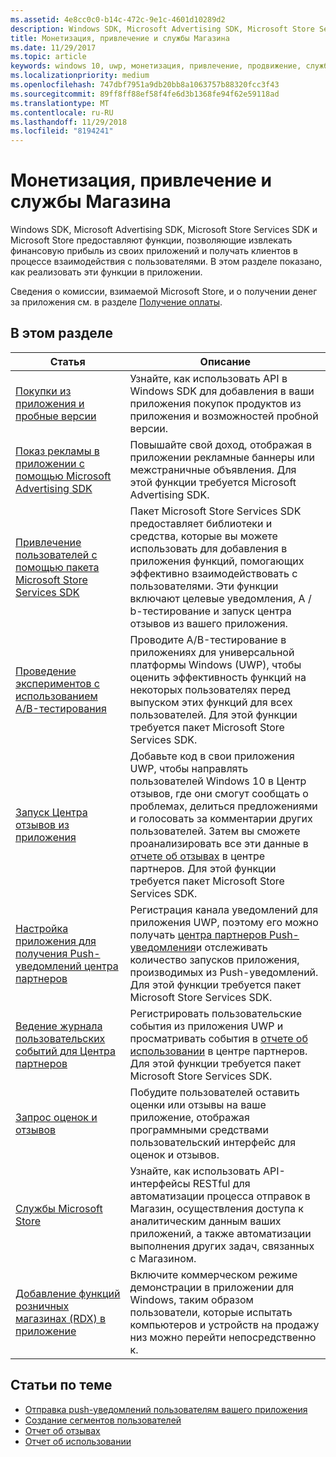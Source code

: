 ```yaml
---
ms.assetid: 4e8cc0c0-b14c-472c-9e1c-4601d10289d2
description: Windows SDK, Microsoft Advertising SDK, Microsoft Store Services SDK и Microsoft Store предоставляют множество функций, позволяющих извлекать финансовую прибыль из своих приложений и получать клиентов в процессе взаимодействия с пользователями.
title: Монетизация, привлечение и службы Магазина
ms.date: 11/29/2017
ms.topic: article
keywords: windows 10, uwp, монетизация, привлечение, продвижение, службы Магазина
ms.localizationpriority: medium
ms.openlocfilehash: 747dbf7951a9db20bb8a1063757b88320fcc3f43
ms.sourcegitcommit: 89ff8ff88ef58f4fe6d3b1368fe94f62e59118ad
ms.translationtype: MT
ms.contentlocale: ru-RU
ms.lasthandoff: 11/29/2018
ms.locfileid: "8194241"
---
```

# <a name="monetization-engagement-and-store-services"></a>Монетизация, привлечение и службы Магазина

Windows SDK, Microsoft Advertising SDK, Microsoft Store Services SDK и Microsoft Store предоставляют функции, позволяющие извлекать финансовую прибыль из своих приложений и получать клиентов в процессе взаимодействия с пользователями. В этом разделе показано, как реализовать эти функции в приложении.

Сведения о комиссии, взимаемой Microsoft Store, и о получении денег за приложения см. в разделе [Получение оплаты](../publish/getting-paid-apps.md).

## <a name="in-this-section"></a>В этом разделе

| Статья                | Описание                 |
|--------------------|-----------------------------|
| [Покупки из приложения и пробные версии](in-app-purchases-and-trials.md)      | Узнайте, как использовать API в Windows SDK для добавления в ваши приложения покупок продуктов из приложения и возможностей пробной версии.  |
| [Показ рекламы в приложении с помощью Microsoft Advertising SDK](display-ads-in-your-app.md)      |   Повышайте свой доход, отображая в приложении рекламные баннеры или межстраничные объявления. Для этой функции требуется Microsoft Advertising SDK. |
| [Привлечение пользователей с помощью пакета Microsoft Store Services SDK](microsoft-store-services-sdk.md)      | Пакет Microsoft Store Services SDK предоставляет библиотеки и средства, которые вы можете использовать для добавления в приложения функций, помогающих эффективно взаимодействовать с пользователями. Эти функции включают целевые уведомления, A / b-тестирование и запуск центра отзывов из вашего приложения. |
| [Проведение экспериментов с использованием A/B-тестирования](run-app-experiments-with-a-b-testing.md)      |   Проводите A/B-тестирование в приложениях для универсальной платформы Windows (UWP), чтобы оценить эффективность функций на некоторых пользователях перед выпуском этих функций для всех пользователей. Для этой функции требуется пакет Microsoft Store Services SDK.  |
| [Запуск Центра отзывов из приложения](launch-feedback-hub-from-your-app.md)      |   Добавьте код в свои приложения UWP, чтобы направлять пользователей Windows 10 в Центр отзывов, где они смогут сообщать о проблемах, делиться предложениями и голосовать за комментарии других пользователей. Затем вы сможете проанализировать все эти данные в [отчете об отзывах](../publish/feedback-report.md) в центре партнеров. Для этой функции требуется пакет Microsoft Store Services SDK.   |
| [Настройка приложения для получения Push-уведомлений центра партнеров](configure-your-app-to-receive-dev-center-notifications.md)  |  Регистрация канала уведомлений для приложения UWP, поэтому его можно получать [центра партнеров Push-уведомления](../publish/send-push-notifications-to-your-apps-customers.md)и отслеживать количество запусков приложения, производимых из Push-уведомлений. Для этой функции требуется пакет Microsoft Store Services SDK.  |
| [Ведение журнала пользовательских событий для Центра партнеров](log-custom-events-for-dev-center.md)  | Регистрировать пользовательские события из приложения UWP и просматривать события в [отчете об использовании](../publish/usage-report.md) в центре партнеров. Для этой функции требуется пакет Microsoft Store Services SDK. |
| [Запрос оценок и отзывов](request-ratings-and-reviews.md) |  Побудите пользователей оставить оценки или отзывы на ваше приложение, отображая программными средствами пользовательский интерфейс для оценок и отзывов.  |
| [Службы Microsoft Store](using-windows-store-services.md)    |  Узнайте, как использовать API-интерфейсы RESTful для автоматизации процесса отправок в Магазин, осуществления доступа к аналитическим данным ваших приложений, а также автоматизации выполнения других задач, связанных с Магазином.    |
| [Добавление функций розничных магазинах (RDX) в приложение](retail-demo-experience.md)        |  Включите коммерческом режиме демонстрации в приложении для Windows, таким образом пользователи, которые испытать компьютеров и устройств на продажу низ можно перейти непосредственно к.  |

## <a name="related-topics"></a>Статьи по теме

* [Отправка push-уведомлений пользователям вашего приложения](../publish/send-push-notifications-to-your-apps-customers.md)
* [Создание сегментов пользователей](../publish/create-customer-segments.md)
* [Отчет об отзывах](../publish/feedback-report.md)
* [Отчет об использовании](../publish/usage-report.md)
